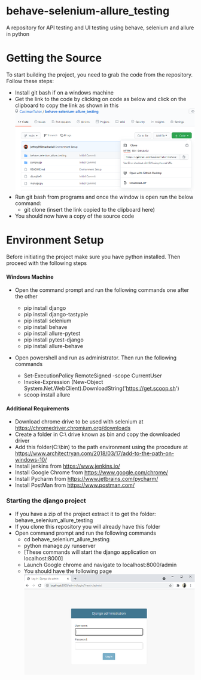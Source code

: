 # behave-selenium-allure_testing
A repository for API testing and UI testing using behave, selenium and allure in python

# Getting the Source
To start building the project, you need to grab the code from the repository. Follow these steps:
* Install git bash if on a windows machine
* Get the link to the code by clicking on code as below and click on the clipboard to copy the link as shown in this 
![Image](start.PNG?raw=true "Clone link")
* Run git bash from programs and once the window is open run the below command:
	* git clone (insert the link copied to the clipboard here)
* You should now have a copy of the source code

# Environment Setup
Before initiating the project make sure you have python installed. Then proceed with the following steps

#### Windows Machine
* Open the command prompt and run the following commands one after the other
	* pip install django
	* pip install django-tastypie
	* pip install selenium
	* pip install behave
	* pip install allure-pytest
	* pip install pytest-django
	* pip install allure-behave


* Open powershell and run as administrator. Then run the following commands
	* Set-ExecutionPolicy RemoteSigned -scope CurrentUser 
	* Invoke-Expression (New-Object System.Net.WebClient).DownloadString('https://get.scoop.sh') 
	* scoop install allure

#### Additional Requirements
* Download chrome drive to be used with selenium at https://chromedriver.chromium.org/downloads
* Create a folder in C:\ drive known as bin and copy the downloaded driver
* Add this folder(C:\bin) to the path environment using the procedure at https://www.architectryan.com/2018/03/17/add-to-the-path-on-windows-10/
* Install jenkins from https://www.jenkins.io/
* Install Google Chrome from https://www.google.com/chrome/
* Install Pycharm from https://www.jetbrains.com/pycharm/
* Install PostMan from https://www.postman.com/


### Starting the django project
* If you have a zip of the project extract it to get the folder: behave_selenium_allure_testing
* If you clone this repository you will already have this folder
* Open command prompt and run the following commands
	* cd behave_selenium_allure_testing
	* python manage.py runserver
	* [These commands will start the django application on localhost:8000]
	* Launch Google chrome and navigate to localhost:8000/admin
	* You should have the following page
	![Image](django.PNG?raw=true "Clone link")





